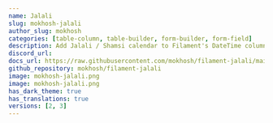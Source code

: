 ```yaml
---
name: Jalali
slug: mokhosh-jalali
author_slug: mokhosh
categories: [table-column, table-builder, form-builder, form-field]
description: Add Jalali / Shamsi calendar to Filament's DateTime column, and DateTimePicker.
discord_url: 
docs_url: https://raw.githubusercontent.com/mokhosh/filament-jalali/main/README.md
github_repository: mokhosh/filament-jalali
image: mokhosh-jalali.png
image: mokhosh-jalali.png
has_dark_theme: true
has_translations: true
versions: [2, 3]
---
```

